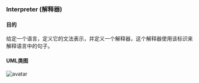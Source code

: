 ### Interpreter (解释器)


#### 目的

 
给定一个语言，定义它的文法表示，并定义一个解释器，这个解释器使用该标识来解释语言中的句子。
#### UML类图


![avatar](uml/uml.png)
